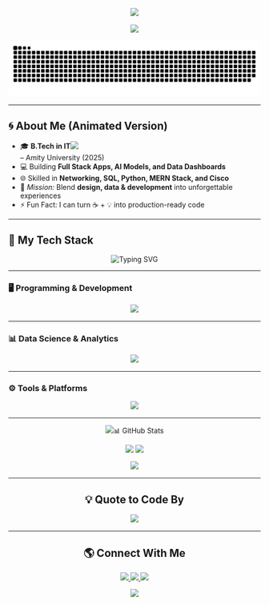 <!-- Full-width Animated Banner -->
<p align="center">
  <img src="https://capsule-render.vercel.app/api?type=shark&color=gradient&height=300&section=header&text=Pushpraj%20&fontSize=60&animation=fadeIn&fontColor=fff&desc=Full%20Stack%20%7C%20Data%20Analyst%20%7C%20Networking%20Wizard&descAlignY=65&descAlign=50" />
</p>

<!-- Floating 3D Introduction -->
<p align="center">
  <img src="https://readme-typing-svg.herokuapp.com?font=Orbitron&size=28&duration=3000&pause=500&color=0FF7F6&center=true&vCenter=true&width=850&lines=Hey+👋,+I'm+Pushpraj!;B.Tech+(IT)+Graduate+%7C+MERN+%7C+AI+Explorer;Creating+Futuristic+Tech+Solutions+🚀" />
</p>

<!-- Particle Wave -->
<p align="center">
  <img src="https://raw.githubusercontent.com/platane/snk/output/github-contribution-grid-snake.svg" />
</p>

---

## 🌀 About Me (Animated Version)
<img align="right" width="380" src="https://media.tenor.com/NOYF3f82b_gAAAAC/programmer.gif">

- 🎓 **B.Tech in IT** – Amity University (2025)  
- 💻 Building **Full Stack Apps, AI Models, and Data Dashboards**  
- 🌐 Skilled in **Networking, SQL, Python, MERN Stack, and Cisco**  
- 🎯 *Mission:* Blend **design, data & development** into unforgettable experiences  
- ⚡ Fun Fact: I can turn ☕ + 💡 into production-ready code  

---

<!-- Glowing Skills Section -->
## 🚀 My Tech Stack  

<!-- Typing Animation -->
<p align="center">
  <img src="https://readme-typing-svg.herokuapp.com?font=Fira+Code&weight=600&size=24&pause=1000&color=F77F00&center=true&vCenter=true&width=700&lines=💻+Full+Stack+Developer;📊+Data+Analyst;🤖+AI+%26+Machine+Learning+Enthusiast;🌐+Networking+%26+Cloud+Learner" alt="Typing SVG" />
</p>

---

### 🖥️ **Programming & Development**
<p align="center">
  <img src="https://skillicons.dev/icons?i=html,css,js,react,nodejs,express,java,python" />
</p>

---

### 📊 **Data Science & Analytics**
<p align="center">
  <img src="https://skillicons.dev/icons?i=excel,sqlite,mysql,postgres,pandas,numpy,powerbi" />
</p>

---

### ⚙️ **Tools & Platforms**
<p align="center">
  <img src="https://skillicons.dev/icons?i=git,github,vscode,figma,linux,windows" />
</p>

---

<!-- Animated Gradient Badges -->
<p align="center">
  <img src="https://img.shields.io/badge/Frontend-FF5733?style=for-the-badge&logo=frontend&logoColor=


---

<!-- Rotating GitHub Stats -->
<h2 align="center">📊 GitHub Stats</h2>

<p align="center">
  <img src="https://github-readme-stats.vercel.app/api?username=Pushpraj29&show_icons=true&theme=tokyonight&hide_border=true" height="170" />
  <img src="https://github-readme-streak-stats.herokuapp.com?user=Pushpraj29&theme=tokyonight&hide_border=true" height="170" />
</p>

<p align="center">
  <img src="https://github-profile-trophy.vercel.app/?username=Pushpraj29&theme=dracula&no-frame=true&margin-w=15&row=1" />
</p>

---

<!-- Animated Quote -->
<h2 align="center">💡 Quote to Code By</h2>
<p align="center">
  <img src="https://readme-typing-svg.herokuapp.com?font=Fira+Code&size=24&duration=3000&pause=500&color=FFB800&center=true&vCenter=true&width=800&lines=Code+isn't+just+syntax...+it's+magic.;Dream+it,+Code+it,+Ship+it!+🚀" />
</p>

---

<!-- Glowing Contact Buttons -->
<h2 align="center">🌎 Connect With Me</h2>
<p align="center">
  <a href="https://linkedin.com/in/YOUR-LINKEDIN">
    <img src="https://img.shields.io/badge/LinkedIn-0A66C2?style=for-the-badge&logo=linkedin&logoColor=white" />
  </a>
  <a href="mailto:YOUR-EMAIL@gmail.com">
    <img src="https://img.shields.io/badge/Gmail-EA4335?style=for-the-badge&logo=gmail&logoColor=white" />
  </a>
  <a href="https://YOUR-PORTFOLIO.com">
    <img src="https://img.shields.io/badge/Portfolio-000000?style=for-the-badge&logo=vercel&logoColor=white" />
  </a>
</p>

<!-- Footer Capsule -->
<p align="center">
  <img src="https://capsule-render.vercel.app/api?type=waving&color=gradient&height=120&section=footer" />
</p>


  
